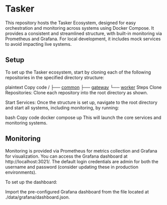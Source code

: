# Tasker
This repository hosts the Tasker Ecosystem, designed for easy orchestration and monitoring across systems using Docker Compose. It provides a consistent and streamlined structure, with built-in monitoring via Prometheus and Grafana. For local development, it includes mock services to avoid impacting live systems.


## Setup
To set up the Tasker ecosystem, start by cloning each of the following repositories in the specified directory structure:

plaintext
Copy code
/
 ├── [common](https://github.com/TheFranMan/tasker-common)
 ├── [gateway](https://github.com/TheFranMan/tasker-gateway)
 └── [worker](https://github.com/TheFranMan/tasker-worker)
Steps
Clone Repositories: Clone each repository into the root directory as shown.

Start Services: Once the structure is set up, navigate to the root directory and start all systems, including monitoring, by running:

bash
Copy code
docker compose up
This will launch the core services and monitoring systems.

## Monitoring
Monitoring is provided via Prometheus for metrics collection and Grafana for visualization. You can access the Grafana dashboard at http://localhost:3021/. The default login credentials are admin for both the username and password (consider updating these in production environments).

To set up the dashboard:

Import the pre-configured Grafana dashboard from the file located at ./data/grafana/dashboard.json.
